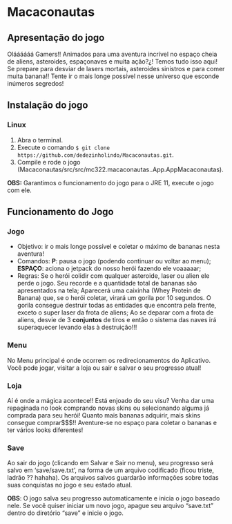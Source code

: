 # Macaconautas

## Apresentação do jogo
Oláááááá Gamers!! Animados para uma aventura incrível no espaço cheia de aliens, asteroides, espaçonaves e muita ação?¿! Temos tudo isso aqui! Se prepare para desviar de lasers mortais, asteroides sinistros e para comer muita banana!! Tente ir o mais longe possível nesse universo que esconde inúmeros segredos!

## Instalação do jogo
### Linux
1. Abra o terminal.
2. Execute o comando `$ git clone https://github.com/dedezinholindo/Macaconautas.git`.
3. Compile e rode o jogo (Macaconautas/src/src/mc322.macaconautas..App.AppMacaconautas).

**OBS:** Garantimos o funcionamento do jogo para o JRE 11, execute o jogo com ele.

## Funcionamento do Jogo

### Jogo

* Objetivo: ir o mais longe possível e coletar o máximo de bananas nesta aventura!
* Comandos:
**P**: pausa o jogo (podendo continuar ou voltar ao menu);
**ESPAÇO**: aciona o jetpack do nosso herói fazendo ele voaaaaar;
* Regras:
Se o herói colidir com qualquer asteroide, laser ou alien ele perde o jogo. Seu recorde e a quantidade total de bananas são apresentados na tela;
Aparecerá uma caixinha (Whey Protein de Banana) que, se o herói coletar, virará um gorila por 10 segundos. O gorila consegue destruir todas as entidades que encontra pela frente, exceto o super laser da frota de aliens;
Ao se deparar com a frota de aliens, desvie de 3 **conjuntos** de tiros e então o sistema das naves irá superaquecer levando elas à destruição!!!

### Menu

No Menu principal é onde ocorrem os redirecionamentos do Aplicativo. Você pode jogar, visitar a loja ou sair e salvar o seu progresso atual!

### Loja

Aí é onde a mágica acontece!! Está enjoado do seu visu? Venha dar uma repaginada no look comprando novas skins ou selecionando alguma já comprada para seu herói! Quanto mais bananas adquirir, mais skins consegue comprar$$$!! Aventure-se no espaço para coletar o bananas e ter vários looks diferentes!

### Save
Ao sair do jogo (clicando em Salvar e Sair no menu), seu progresso será salvo em ‘save/save.txt’, na forma de um arquivo codificado (ficou triste, ladrão ?? hahaha). Os arquivos salvos guardarão informações sobre todas suas conquistas no jogo e seu estado atual.

**OBS**: O jogo salva seu progresso automaticamente e inicia o jogo baseado nele. Se você quiser iniciar um novo jogo, apague seu arquivo “save.txt” dentro do diretório “save” e inicie o jogo.